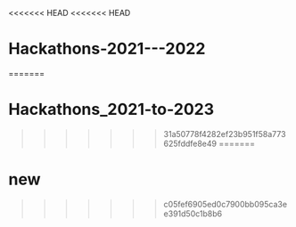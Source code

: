 <<<<<<< HEAD
<<<<<<< HEAD
# Hackathons-2021---2022
=======
# Hackathons_2021-to-2023
>>>>>>> 31a50778f4282ef23b951f58a773625fddfe8e49
=======
# new
>>>>>>> c05fef6905ed0c7900bb095ca3ee391d50c1b8b6
